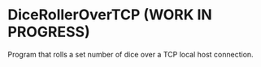 # DiceRollerOverTCP (WORK IN PROGRESS)
Program that rolls a set number of dice over a TCP local host connection. 
